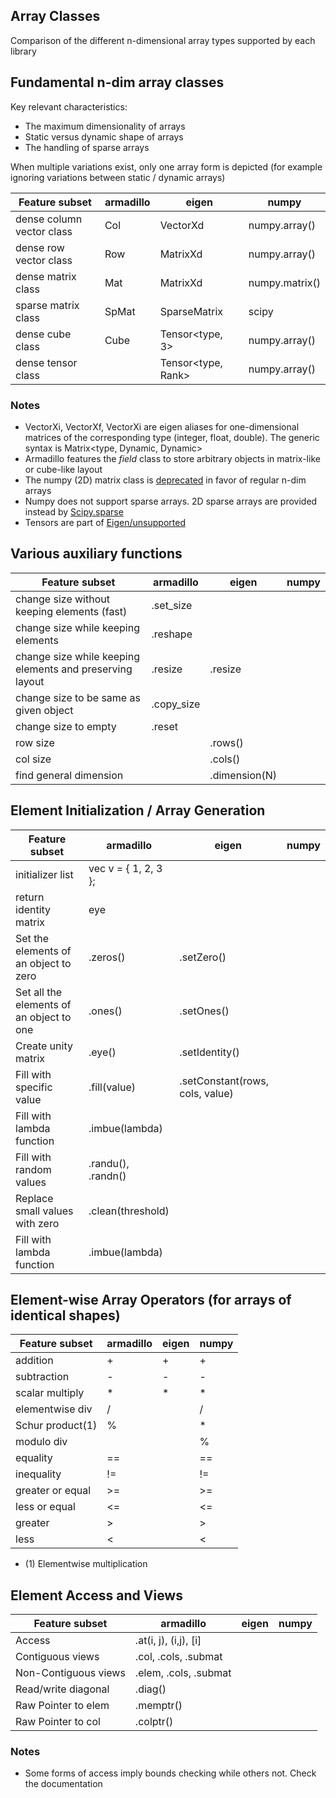 ## Array Classes 

Comparison of the different n-dimensional array types supported by each library


## Fundamental n-dim array classes

Key relevant characteristics:
* The maximum dimensionality of arrays
* Static versus dynamic shape of arrays
* The handling of sparse arrays

When multiple variations exist, only one array form is depicted (for example 
ignoring variations between static / dynamic arrays)

| Feature subset            | armadillo   | eigen              | numpy          |
|---------------------------|-------------|--------------------|----------------|
| dense column vector class | Col<type>   | VectorXd           | numpy.array()  |
| dense row vector class    | Row<type>   | MatrixXd           | numpy.array()  |
| dense matrix class        | Mat<type>   | MatrixXd           | numpy.matrix() |
| sparse matrix class       | SpMat<type> | SparseMatrix       | scipy          |
| dense cube class          | Cube<type>  | Tensor<type, 3>    | numpy.array()  |
| dense tensor class        |             | Tensor<type, Rank> | numpy.array()  |


### Notes

* VectorXi, VectorXf, VectorXi are eigen aliases for one-dimensional matrices of the corresponding type (integer, float, double). The generic syntax is Matrix<type, Dynamic, Dynamic>
* Armadillo features the _field_ class to store arbitrary objects in matrix-like or cube-like layout
* The numpy (2D) matrix class is [deprecated](https://docs.scipy.org/doc/numpy/reference/generated/numpy.matrix.html) in favor of regular n-dim arrays
* Numpy does not support sparse arrays. 2D sparse arrays are provided instead by [Scipy.sparse](https://docs.scipy.org/doc/scipy/reference/sparse.html)
* Tensors are part of [Eigen/unsupported](https://bitbucket.org/eigen/eigen/src/default/unsupported/Eigen/CXX11/src/Tensor/README.md)

## Various auxiliary functions

| Feature subset                                           | armadillo  | eigen         | numpy |
|----------------------------------------------------------|------------|---------------|-------|
| change size without keeping elements (fast)              | .set_size  |               |       |
| change size while keeping elements                       | .reshape   |               |       |
| change size while keeping elements and preserving layout | .resize    | .resize       |       |
| change size to be same as given object                   | .copy_size |               |       |
| change size to empty                                     | .reset     |               |       |
| row size                                                 |            | .rows()       |       |
| col size                                                 |            | .cols()       |       |
| find general dimension                                   |            | .dimension(N) |       |

## Element Initialization / Array Generation

| Feature subset                           | armadillo            | eigen                           | numpy |
|------------------------------------------|----------------------|---------------------------------|-------|
| initializer list                         | vec v = { 1, 2, 3 }; |                                 |       |
| return identity matrix                   | eye                  |                                 |       |
| Set the elements of an object to zero    | .zeros()             | .setZero()                      |       |
| Set all the elements of an object to one | .ones()              | .setOnes()                      |       |
| Create unity matrix                      | .eye()               | .setIdentity()                  |       |
| Fill with specific value                 | .fill(value)         | .setConstant(rows, cols, value) |       |
| Fill with lambda function                | .imbue(lambda)       |                                 |       |
| Fill with random values                  | .randu(), .randn()   |                                 |       |
| Replace small values with zero           | .clean(threshold)    |                                 |       |
| Fill with lambda function                | .imbue(lambda)       |                                 |       |

## Element-wise Array Operators (for arrays of identical shapes)


| Feature subset   | armadillo | eigen | numpy |
|------------------|-----------|-------|-------|
| addition         | +         | +     | +     |
| subtraction      | -         | -     | -     |
| scalar multiply  | *         | *     | *     |
| elementwise div  | /         |       | /     |
| Schur product(1) | %         |       | *     |
| modulo div       |           |       | %     |
| equality         | ==        |       | ==    |
| inequality       | !=        |       | !=    |
| greater or equal | >=        |       | >=    |
| less or equal    | <=        |       | <=    |
| greater          | >         |       | >     |
| less             | <         |       | <     |

* (1) Elementwise multiplication


## Element Access and Views

| Feature subset       | armadillo             | eigen | numpy |
|----------------------|-----------------------|-------|-------|
| Access               | .at(i, j), (i,j), [i] |       |       |
| Contiguous views     | .col, .cols, .submat  |       |       |
| Non-Contiguous views | .elem, .cols, .submat |       |       |
| Read/write diagonal  | .diag()               |       |       |
| Raw Pointer to elem  | .memptr()             |       |       |
| Raw Pointer to col   | .colptr()             |       |       |

### Notes
* Some forms of access imply bounds checking while others not. Check the documentation